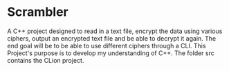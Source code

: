 # Scrambler
A C++ project designed to read in a text file, encrypt the data using various ciphers, output an encrypted text file and be able to decrypt it again.
The end goal will be to be able to use different ciphers through a CLI. This Project's purpose is to develop my understanding of C++.
The folder src contains the CLion project.

